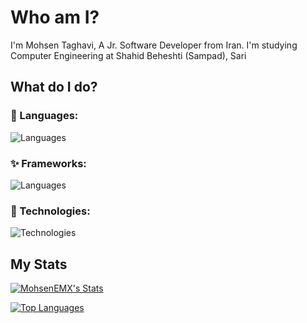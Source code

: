 # Who am I?
I'm Mohsen Taghavi, A Jr. Software Developer from Iran.
I'm studying Computer Engineering at Shahid Beheshti (Sampad), Sari
## What do I do?

### 💎 Languages:

![Languages](https://skillicons.dev/icons?i=js,ts,nodejs,dart,kotlin,bash&theme=dark)

### ✨ Frameworks:

![Languages](https://skillicons.dev/icons?i=flutter&theme=dark)

### 🧨 Technologies:

![Technologies](https://skillicons.dev/icons?i=git,mongodb,mysql,arduino,firebase,supabase&theme=dark)
## My Stats
<a href="http://www.github.com/MohsenEMX"><img src="https://github-readme-stats.vercel.app/api?username=MohsenEMX&show_icons=true&hide=&count_private=true&title_color=0891b2&text_color=ffffff&icon_color=ffffff&bg_color=1c1917&hide_border=true&show_icons=true" alt="MohsenEMX's Stats" /></a>



<a href="https://github.com/MohsenEMX" align="left"><img src="https://github-readme-stats.vercel.app/api/top-langs/?username=MohsenEMX&langs_count=10&hide_border=true&locale=en&custom_title=Top%20%Languages" alt="Top Languages" /></a>

